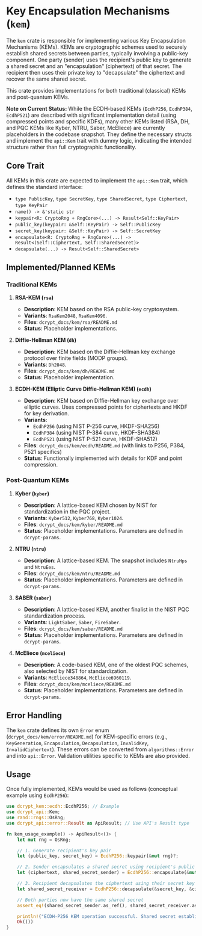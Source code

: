 # Key Encapsulation Mechanisms (`kem`)

The `kem` crate is responsible for implementing various Key Encapsulation Mechanisms (KEMs). KEMs are cryptographic schemes used to securely establish shared secrets between parties, typically involving a public-key component. One party (sender) uses the recipient's public key to generate a shared secret and an "encapsulation" (ciphertext) of that secret. The recipient then uses their private key to "decapsulate" the ciphertext and recover the same shared secret.

This crate provides implementations for both traditional (classical) KEMs and post-quantum KEMs.

**Note on Current Status:** While the ECDH-based KEMs (`EcdhP256`, `EcdhP384`, `EcdhP521`) are described with significant implementation detail (using compressed points and specific KDFs), many other KEMs listed (RSA, DH, and PQC KEMs like Kyber, NTRU, Saber, McEliece) are currently placeholders in the codebase snapshot. They define the necessary structs and implement the `api::Kem` trait with dummy logic, indicating the intended structure rather than full cryptographic functionality.

## Core Trait

All KEMs in this crate are expected to implement the `api::Kem` trait, which defines the standard interface:

-   `type PublicKey`, `type SecretKey`, `type SharedSecret`, `type Ciphertext`, `type KeyPair`
-   `name() -> &'static str`
-   `keypair<R: CryptoRng + RngCore>(...) -> Result<Self::KeyPair>`
-   `public_key(keypair: &Self::KeyPair) -> Self::PublicKey`
-   `secret_key(keypair: &Self::KeyPair) -> Self::SecretKey`
-   `encapsulate<R: CryptoRng + RngCore>(...) -> Result<(Self::Ciphertext, Self::SharedSecret)>`
-   `decapsulate(...) -> Result<Self::SharedSecret>`

## Implemented/Planned KEMs

### Traditional KEMs

1.  **RSA-KEM (`rsa`)**
    *   **Description**: KEM based on the RSA public-key cryptosystem.
    *   **Variants**: `RsaKem2048`, `RsaKem4096`.
    *   **Files**: `dcrypt_docs/kem/rsa/README.md`
    *   **Status**: Placeholder implementations.

2.  **Diffie-Hellman KEM (`dh`)**
    *   **Description**: KEM based on the Diffie-Hellman key exchange protocol over finite fields (MODP groups).
    *   **Variants**: `Dh2048`.
    *   **Files**: `dcrypt_docs/kem/dh/README.md`
    *   **Status**: Placeholder implementation.

3.  **ECDH-KEM (Elliptic Curve Diffie-Hellman KEM) (`ecdh`)**
    *   **Description**: KEM based on Diffie-Hellman key exchange over elliptic curves. Uses compressed points for ciphertexts and HKDF for key derivation.
    *   **Variants**:
        *   `EcdhP256` (using NIST P-256 curve, HKDF-SHA256)
        *   `EcdhP384` (using NIST P-384 curve, HKDF-SHA384)
        *   `EcdhP521` (using NIST P-521 curve, HKDF-SHA512)
    *   **Files**: `dcrypt_docs/kem/ecdh/README.md` (with links to P256, P384, P521 specifics)
    *   **Status**: Functionally implemented with details for KDF and point compression.

### Post-Quantum KEMs

1.  **Kyber (`kyber`)**
    *   **Description**: A lattice-based KEM chosen by NIST for standardization in the PQC project.
    *   **Variants**: `Kyber512`, `Kyber768`, `Kyber1024`.
    *   **Files**: `dcrypt_docs/kem/kyber/README.md`
    *   **Status**: Placeholder implementations. Parameters are defined in `dcrypt-params`.

2.  **NTRU (`ntru`)**
    *   **Description**: A lattice-based KEM. The snapshot includes `NtruHps` and `NtruEes`.
    *   **Files**: `dcrypt_docs/kem/ntru/README.md`
    *   **Status**: Placeholder implementations. Parameters are defined in `dcrypt-params`.

3.  **SABER (`saber`)**
    *   **Description**: A lattice-based KEM, another finalist in the NIST PQC standardization process.
    *   **Variants**: `LightSaber`, `Saber`, `FireSaber`.
    *   **Files**: `dcrypt_docs/kem/saber/README.md`
    *   **Status**: Placeholder implementations. Parameters are defined in `dcrypt-params`.

4.  **McEliece (`mceliece`)**
    *   **Description**: A code-based KEM, one of the oldest PQC schemes, also selected by NIST for standardization.
    *   **Variants**: `McEliece348864`, `McEliece6960119`.
    *   **Files**: `dcrypt_docs/kem/mceliece/README.md`
    *   **Status**: Placeholder implementations. Parameters are defined in `dcrypt-params`.

## Error Handling

The `kem` crate defines its own `Error` enum (`dcrypt_docs/kem/error/README.md`) for KEM-specific errors (e.g., `KeyGeneration`, `Encapsulation`, `Decapsulation`, `InvalidKey`, `InvalidCiphertext`). These errors can be converted from `algorithms::Error` and into `api::Error`. Validation utilities specific to KEMs are also provided.

## Usage

Once fully implemented, KEMs would be used as follows (conceptual example using `EcdhP256`):

```rust
use dcrypt_kem::ecdh::EcdhP256; // Example
use dcrypt_api::Kem;
use rand::rngs::OsRng;
use dcrypt_api::error::Result as ApiResult; // Use API's Result type

fn kem_usage_example() -> ApiResult<()> {
    let mut rng = OsRng;

    // 1. Generate recipient's key pair
    let (public_key, secret_key) = EcdhP256::keypair(&mut rng)?;

    // 2. Sender encapsulates a shared secret using recipient's public key
    let (ciphertext, shared_secret_sender) = EcdhP256::encapsulate(&mut rng, &public_key)?;

    // 3. Recipient decapsulates the ciphertext using their secret key
    let shared_secret_receiver = EcdhP256::decapsulate(&secret_key, &ciphertext)?;

    // Both parties now have the same shared secret
    assert_eq!(shared_secret_sender.as_ref(), shared_secret_receiver.as_ref());

    println!("ECDH-P256 KEM operation successful. Shared secret established.");
    Ok(())
}